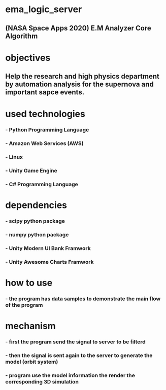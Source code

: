 # ema_logic_server
## (NASA Space Apps 2020) E.M Analyzer Core Algorithm

# objectives
## Help the research and high physics department by automation analysis for the supernova and important sapce events.

# used technologies
### - Python Programming Language
### - Amazon Web Services (AWS)
### - Linux
### - Unity Game Engine
### - C# Programming Language

# dependencies
### - scipy python package
### - numpy python package
### - Unity Modern UI Bank Framwork
### - Unity Awesome Charts Framwork

# how to use
### - the program has data samples to demonstrate the main flow of the program

# mechanism
### - first the program send the signal to server to be filterd
### - then the signal is sent again to the server to generate the model (orbit system)
### - program use the model information the render the corresponding 3D simulation
